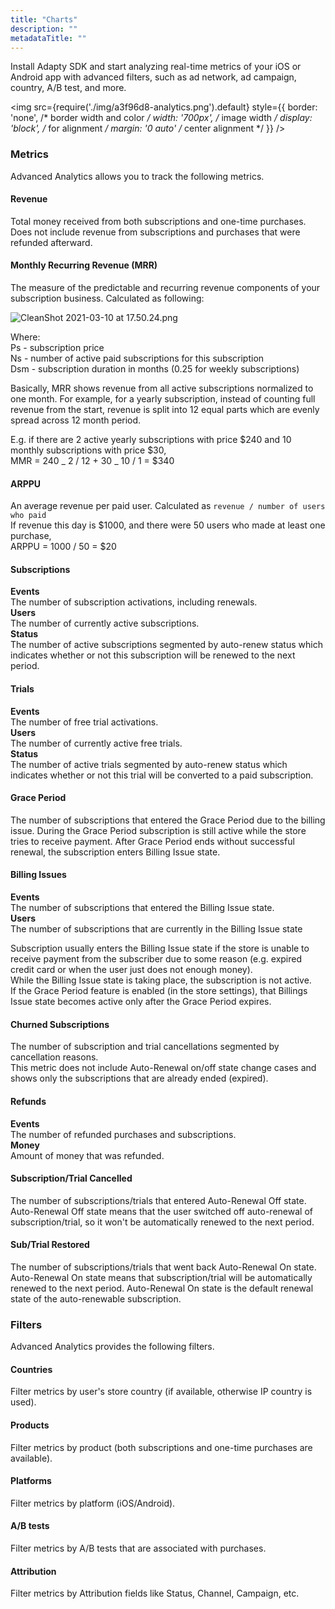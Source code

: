 ```yaml
---
title: "Charts"
description: ""
metadataTitle: ""
---
```


Install Adapty SDK and start analyzing real-time metrics of your iOS or Android app with advanced filters, such as ad network, ad campaign, country, A/B test, and more.


<img
  src={require('./img/a3f96d8-analytics.png').default}
  style={{
    border: 'none', /* border width and color */
    width: '700px', /* image width */
    display: 'block', /* for alignment */
    margin: '0 auto' /* center alignment */
  }}
/>





### Metrics

Advanced Analytics allows you to track the following metrics.

#### Revenue

Total money received from both subscriptions and one-time purchases. Does not include revenue from subscriptions and purchases that were refunded afterward.

#### Monthly Recurring Revenue (MRR)

The measure of the predictable and recurring revenue components of your subscription business. Calculated as following:

![](https://files.readme.io/4253297-CleanShot_2021-03-10_at_17.50.24.png "CleanShot 2021-03-10 at 17.50.24.png")

Where:  
Ps - subscription price  
Ns - number of active paid subscriptions for this subscription  
Dsm - subscription duration in months (0.25 for weekly subscriptions)

Basically, MRR shows revenue from all active subscriptions normalized to one month. For example, for a yearly subscription, instead of counting full revenue from the start, revenue is split into 12 equal parts which are evenly spread across 12 month period.

E.g. if there are 2 active yearly subscriptions with price $240 and 10 monthly subscriptions with price $30,  
MMR = 240 _ 2 / 12 + 30 _ 10 / 1 = $340

#### ARPPU

An average revenue per paid user. Calculated as `revenue / number of users who paid`  
If revenue this day is $1000, and there were 50 users who made at least one purchase,  
ARPPU = 1000 / 50 = $20

#### Subscriptions

**Events**  
The number of subscription activations, including renewals.  
**Users**  
The number of currently active subscriptions.  
**Status**  
The number of active subscriptions segmented by auto-renew status which indicates whether or not this subscription will be renewed to the next period.

#### Trials

**Events**  
The number of free trial activations.  
**Users**  
The number of currently active free trials.  
**Status**  
The number of active trials segmented by auto-renew status which indicates whether or not this trial will be converted to a paid subscription.

#### Grace Period

The number of subscriptions that entered the Grace Period due to the billing issue. During the Grace Period subscription is still active while the store tries to receive payment. After Grace Period ends without successful renewal, the subscription enters Billing Issue state.

#### Billing Issues

**Events**  
The number of subscriptions that entered the Billing Issue state.  
**Users**  
The number of subscriptions that are currently in the Billing Issue state

Subscription usually enters the Billing Issue state if the store is unable to receive payment from the subscriber due to some reason (e.g. expired credit card or when the user just does not enough money).  
While the Billing Issue state is taking place, the subscription is not active.  
If the Grace Period feature is enabled (in the store settings), that Billings Issue state becomes active only after the Grace Period expires.

#### Churned Subscriptions

The number of subscription and trial cancellations segmented by cancellation reasons.  
This metric does not include Auto-Renewal on/off state change cases and shows only the subscriptions that are already ended (expired).

#### Refunds

**Events**  
The number of refunded purchases and subscriptions.  
**Money**  
Amount of money that was refunded.

#### Subscription/Trial Cancelled

The number of subscriptions/trials that entered Auto-Renewal Off state.  
Auto-Renewal Off state means that the user switched off auto-renewal of subscription/trial, so it won't be automatically renewed to the next period.

#### Sub/Trial Restored

The number of subscriptions/trials that went back Auto-Renewal On state.  
Auto-Renewal On state means that subscription/trial will be automatically renewed to the next period. Auto-Renewal On state is the default renewal state of the auto-renewable subscription.

### Filters

Advanced Analytics provides the following filters.

#### Countries

Filter metrics by user's store country (if available, otherwise IP country is used).

#### Products

Filter metrics by product (both subscriptions and one-time purchases are available).

#### Platforms

Filter metrics by platform (iOS/Android).

#### A/B tests

Filter metrics by A/B tests that are associated with purchases.

#### Attribution

Filter metrics by Attribution fields like Status, Channel, Campaign, etc.